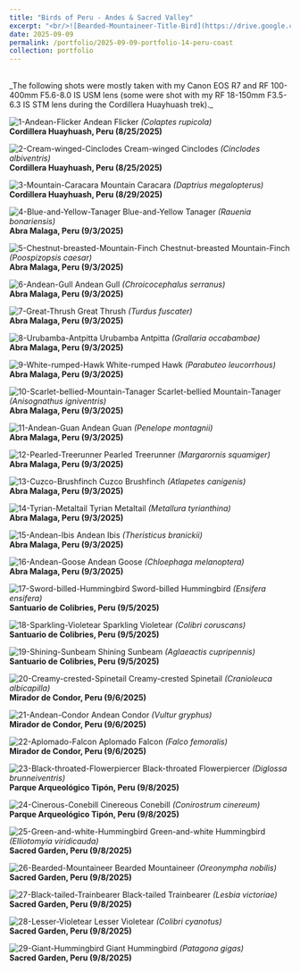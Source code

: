 ```yaml
---
title: "Birds of Peru - Andes & Sacred Valley"
excerpt: "<br/>![Bearded-Mountaineer-Title-Bird](https://drive.google.com/thumbnail?id=1RJVHtxjnCcXVMMlga-OIAlUI3nWxntdR&sz=w1000)"
date: 2025-09-09
permalink: /portfolio/2025-09-09-portfolio-14-peru-coast
collection: portfolio
---
```


<br/>
_The following shots were mostly taken with my Canon EOS R7 and RF 100-400mm F5.6-8.0 IS USM lens (some were shot with my RF 18-150mm F3.5-6.3 IS STM lens during the Cordillera Huayhuash trek)._
<br/>

![1-Andean-Flicker](https://drive.google.com/thumbnail?id=1YbgTnedurj_WU4CCdDsXJYKQjJooPr2J&sz=w1000)
Andean Flicker _(Colaptes rupicola)_ <br/> __Cordillera Huayhuash, Peru (8/25/2025)__

![2-Cream-winged-Cinclodes](https://drive.google.com/thumbnail?id=1XR9zdP70js2f70KZGjcB6KckAw2p5GqC&sz=w1000)
Cream-winged Cinclodes _(Cinclodes albiventris)_ <br/> __Cordillera Huayhuash, Peru (8/25/2025)__

![3-Mountain-Caracara](https://drive.google.com/thumbnail?id=1zlKBPFYmd5AMGarFtH7J-YX082Yppenz&sz=w1000)
Mountain Caracara _(Daptrius megalopterus)_ <br/> __Cordillera Huayhuash, Peru (8/29/2025)__

![4-Blue-and-Yellow-Tanager](https://drive.google.com/thumbnail?id=1ISeSE5kmYGqCrRZhPKI6Y2KBqqpavnXb&sz=w1000)
Blue-and-Yellow Tanager _(Rauenia bonariensis)_ <br/> __Abra Malaga, Peru (9/3/2025)__

![5-Chestnut-breasted-Mountain-Finch](https://drive.google.com/thumbnail?id=1Y_ZgzAEM8iHXvQYHnHgyTN8iqWiL9ESS&sz=w1000)
Chestnut-breasted Mountain-Finch _(Poospizopsis caesar)_ <br/> __Abra Malaga, Peru (9/3/2025)__

![6-Andean-Gull](https://drive.google.com/thumbnail?id=11t8aXLersZPCseXePJAoGCLri2_8PGTp&sz=w1000)
Andean Gull _(Chroicocephalus serranus)_ <br/> __Abra Malaga, Peru (9/3/2025)__

![7-Great-Thrush](https://drive.google.com/thumbnail?id=1s4-6ewbSr2O3ekzJF0l6F0ILhajs3uhK&sz=w1000)
Great Thrush _(Turdus fuscater)_ <br/> __Abra Malaga, Peru (9/3/2025)__

![8-Urubamba-Antpitta](https://drive.google.com/thumbnail?id=18XsM17U1OOwfbp6l7XesQBCMzF0cM_GB&sz=w1000)
Urubamba Antpitta _(Grallaria occabambae)_ <br/> __Abra Malaga, Peru (9/3/2025)__

![9-White-rumped-Hawk](https://drive.google.com/thumbnail?id=1ozOvJMYwAppNznw7sEXie6Iei2U1bz1X&sz=w1000)
White-rumped Hawk _(Parabuteo leucorrhous)_ <br/> __Abra Malaga, Peru (9/3/2025)__

![10-Scarlet-bellied-Mountain-Tanager](https://drive.google.com/thumbnail?id=1L1XZw8zW9Iw_iC1ykpaY4hFBgFc2XiEI&sz=w1000)
Scarlet-bellied Mountain-Tanager _(Anisognathus igniventris)_ <br/> __Abra Malaga, Peru (9/3/2025)__

![11-Andean-Guan](https://drive.google.com/thumbnail?id=1z04kD-zK-8uMngBMBlqnljPUaWsYQ-AR&sz=w1000)
Andean Guan _(Penelope montagnii)_ <br/> __Abra Malaga, Peru (9/3/2025)__

![12-Pearled-Treerunner](https://drive.google.com/thumbnail?id=1TTHYxYYiaFviyw5QGCactVSmjDba10uP&sz=w1000)
Pearled Treerunner _(Margarornis squamiger)_ <br/> __Abra Malaga, Peru (9/3/2025)__

![13-Cuzco-Brushfinch](https://drive.google.com/thumbnail?id=1-M3MS8sweHKdBuDMzyYizlekgHvKpnBs&sz=w1000)
Cuzco Brushfinch _(Atlapetes canigenis)_ <br/> __Abra Malaga, Peru (9/3/2025)__

![14-Tyrian-Metaltail](https://drive.google.com/thumbnail?id=1rM26jFZ3h0cBy3ro5zFnTQLqvXVwcTcj&sz=w1000)
Tyrian Metaltail _(Metallura tyrianthina)_ <br/> __Abra Malaga, Peru (9/3/2025)__

![15-Andean-Ibis](https://drive.google.com/thumbnail?id=1DKODeWzyVei0JQtP3iO9Jn77Yg_eLv7W&sz=w1000)
Andean Ibis _(Theristicus branickii)_ <br/> __Abra Malaga, Peru (9/3/2025)__

![16-Andean-Goose](https://drive.google.com/thumbnail?id=1hI9hPNsoHxCX0PLSGUhJK45ydDolfVi1&sz=w1000)
Andean Goose _(Chloephaga melanoptera)_ <br/> __Abra Malaga, Peru (9/3/2025)__

![17-Sword-billed-Hummingbird](https://drive.google.com/thumbnail?id=1bJsZt58ppMvb20_9paqNTAT_Dkx2dg9C&sz=w1000)
Sword-billed Hummingbird _(Ensifera ensifera)_ <br/> __Santuario de Colibries, Peru (9/5/2025)__

![18-Sparkling-Violetear](https://drive.google.com/thumbnail?id=1uBinobxPf45oVwC5zQnwl3-mx3952EI_&sz=w1000)
Sparkling Violetear _(Colibri coruscans)_ <br/> __Santuario de Colibries, Peru (9/5/2025)__

![19-Shining-Sunbeam](https://drive.google.com/thumbnail?id=1C6W0sKDabLJA4Dbe29OLpZTDYsOKc5wP&sz=w1000)
Shining Sunbeam _(Aglaeactis cupripennis)_ <br/> __Santuario de Colibries, Peru (9/5/2025)__

![20-Creamy-crested-Spinetail](https://drive.google.com/thumbnail?id=1iAbMEWBMTRVRotQRKP6lMCgjWgODfWq-&sz=w1000)
Creamy-crested Spinetail _(Cranioleuca albicapilla)_ <br/> __Mirador de Condor, Peru (9/6/2025)__

![21-Andean-Condor](https://drive.google.com/thumbnail?id=1TkC0cXcP0fveoKZG3Q3Z7T1i6-qDbBgB&sz=w1000)
Andean Condor _(Vultur gryphus)_ <br/> __Mirador de Condor, Peru (9/6/2025)__

![22-Aplomado-Falcon](https://drive.google.com/thumbnail?id=1WnVYp2oOvQZkdOoCPEc3A5vEtvIv-07v&sz=w1000)
Aplomado Falcon _(Falco femoralis)_ <br/> __Mirador de Condor, Peru (9/6/2025)__

![23-Black-throated-Flowerpiercer](https://drive.google.com/thumbnail?id=1dnj1JqyM9Z_pgXtDwV75uORyTtRBWjmx&sz=w1000)
Black-throated Flowerpiercer _(Diglossa brunneiventris)_ <br/> __Parque Arqueológico Tipón, Peru (9/8/2025)__

![24-Cinerous-Conebill](https://drive.google.com/thumbnail?id=1a7OdC1SLO7gpCWY6Mq3Hb63l5SRpq_RY&sz=w1000)
Cinereous Conebill _(Conirostrum cinereum)_ <br/> __Parque Arqueológico Tipón, Peru (9/8/2025)__

![25-Green-and-white-Hummingbird](https://drive.google.com/thumbnail?id=1Gsoxw3MVWxD1e-dGwW7bXQLnH6uTVEEf&sz=w1000)
Green-and-white Hummingbird _(Elliotomyia viridicauda)_ <br/> __Sacred Garden, Peru (9/8/2025)__

![26-Bearded-Mountaineer](https://drive.google.com/thumbnail?id=1RJVHtxjnCcXVMMlga-OIAlUI3nWxntdR&sz=w1000)
Bearded Mountaineer _(Oreonympha nobilis)_ <br/> __Sacred Garden, Peru (9/8/2025)__

![27-Black-tailed-Trainbearer](https://drive.google.com/thumbnail?id=1G4AnwzRC_klk312xrEwNKTJ4zCa0y8zJ&sz=w1000)
Black-tailed Trainbearer _(Lesbia victoriae)_ <br/> __Sacred Garden, Peru (9/8/2025)__

![28-Lesser-Violetear](https://drive.google.com/thumbnail?id=1G3EkJ1FMWUrQXso7qNN9kkwl7oxpdR4O&sz=w1000)
Lesser Violetear _(Colibri cyanotus)_ <br/> __Sacred Garden, Peru (9/8/2025)__

![29-Giant-Hummingbird](https://drive.google.com/thumbnail?id=17jKRjMvCGQow-oZA7VLLEqke3y-AhpLT&sz=w1000)
Giant Hummingbird _(Patagona gigas)_ <br/> __Sacred Garden, Peru (9/8/2025)__

